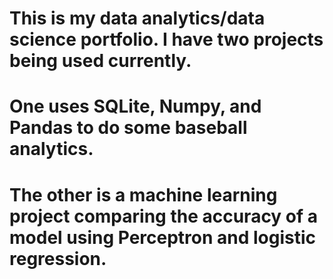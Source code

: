 # This is my data analytics/data science portfolio. I have two projects being used currently.
# One uses SQLite, Numpy, and Pandas to do some baseball analytics.
# The other is a machine learning project comparing the accuracy of a model using Perceptron and logistic regression.
